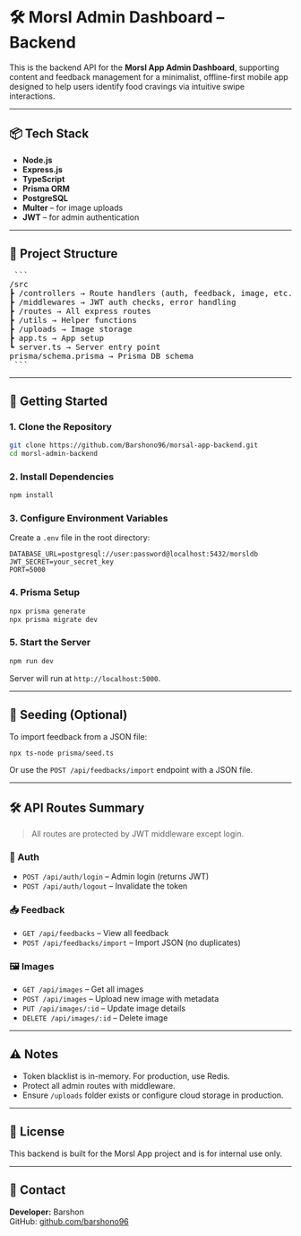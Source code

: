 # 🛠️ Morsl Admin Dashboard – Backend

This is the backend API for the **Morsl App Admin Dashboard**, supporting content and feedback management for a minimalist, offline-first mobile app designed to help users identify food cravings via intuitive swipe interactions.

---

## 📦 Tech Stack

- **Node.js**
- **Express.js**
- **TypeScript**
- **Prisma ORM**
- **PostgreSQL**
- **Multer** – for image uploads
- **JWT** – for admin authentication

---

## 📁 Project Structure
<pre> ```
/src
┣ /controllers → Route handlers (auth, feedback, image, etc.)
┣ /middlewares → JWT auth checks, error handling
┣ /routes → All express routes
┣ /utils → Helper functions
┣ /uploads → Image storage
┣ app.ts → App setup
┗ server.ts → Server entry point
prisma/schema.prisma → Prisma DB schema
 ``` </pre>
---

## 🚀 Getting Started

### 1. Clone the Repository

```bash
git clone https://github.com/Barshono96/morsal-app-backend.git
cd morsl-admin-backend
```

### 2. Install Dependencies

```bash
npm install
```

### 3. Configure Environment Variables

Create a `.env` file in the root directory:

```env
DATABASE_URL=postgresql://user:password@localhost:5432/morsldb
JWT_SECRET=your_secret_key
PORT=5000
```

### 4. Prisma Setup

```bash
npx prisma generate
npx prisma migrate dev
```

### 5. Start the Server

```bash
npm run dev
```

Server will run at `http://localhost:5000`.

---

## 🧪 Seeding (Optional)

To import feedback from a JSON file:

```bash
npx ts-node prisma/seed.ts
```

Or use the `POST /api/feedbacks/import` endpoint with a JSON file.

---

## 🛠️ API Routes Summary

> All routes are protected by JWT middleware except login.

### 🔐 Auth

- `POST /api/auth/login` – Admin login (returns JWT)
- `POST /api/auth/logout` – Invalidate the token

### 📥 Feedback

- `GET /api/feedbacks` – View all feedback
- `POST /api/feedbacks/import` – Import JSON (no duplicates)

### 🖼️ Images

- `GET /api/images` – Get all images
- `POST /api/images` – Upload new image with metadata
- `PUT /api/images/:id` – Update image details
- `DELETE /api/images/:id` – Delete image

---

## ⚠️ Notes

- Token blacklist is in-memory. For production, use Redis.
- Protect all admin routes with middleware.
- Ensure `/uploads` folder exists or configure cloud storage in production.

---

## 📝 License

This backend is built for the Morsl App project and is for internal use only.

---

## 🙋 Contact

**Developer:** Barshon  
GitHub: [github.com/barshono96](https://github.com/barshono96)
